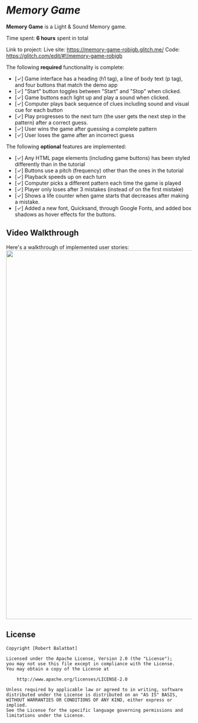 # *Memory Game*

**Memory Game** is a Light & Sound Memory game. 

Time spent: **6 hours** spent in total

Link to project: Live site: https://memory-game-robjgb.glitch.me/ Code: https://glitch.com/edit/#!/memory-game-robjgb

The following **required** functionality is complete:

* [✓] Game interface has a heading (h1 tag), a line of body text (p tag), and four buttons that match the demo app
* [✓] "Start" button toggles between "Start" and "Stop" when clicked. 
* [✓] Game buttons each light up and play a sound when clicked. 
* [✓] Computer plays back sequence of clues including sound and visual cue for each button
* [✓] Play progresses to the next turn (the user gets the next step in the pattern) after a correct guess. 
* [✓] User wins the game after guessing a complete pattern
* [✓] User loses the game after an incorrect guess

The following **optional** features are implemented:

* [✓] Any HTML page elements (including game buttons) has been styled differently than in the tutorial
* [✓] Buttons use a pitch (frequency) other than the ones in the tutorial
* [✓] Playback speeds up on each turn
* [✓] Computer picks a different pattern each time the game is played
* [✓] Player only loses after 3 mistakes (instead of on the first mistake)
* [✓] Shows a life counter when game starts that decreases after making a mistake.
* [✓] Added a new font, Quicksand, through Google Fonts, and added box shadows as hover effects for the buttons. 


## Video Walkthrough

Here's a walkthrough of implemented user stories:
<img src="http://g.recordit.co/0J0cD5bR0U.gif" width=1000><br>

## License

    Copyright [Robert Balatbat]

    Licensed under the Apache License, Version 2.0 (the "License");
    you may not use this file except in compliance with the License.
    You may obtain a copy of the License at

        http://www.apache.org/licenses/LICENSE-2.0

    Unless required by applicable law or agreed to in writing, software
    distributed under the License is distributed on an "AS IS" BASIS,
    WITHOUT WARRANTIES OR CONDITIONS OF ANY KIND, either express or implied.
    See the License for the specific language governing permissions and
    limitations under the License.
